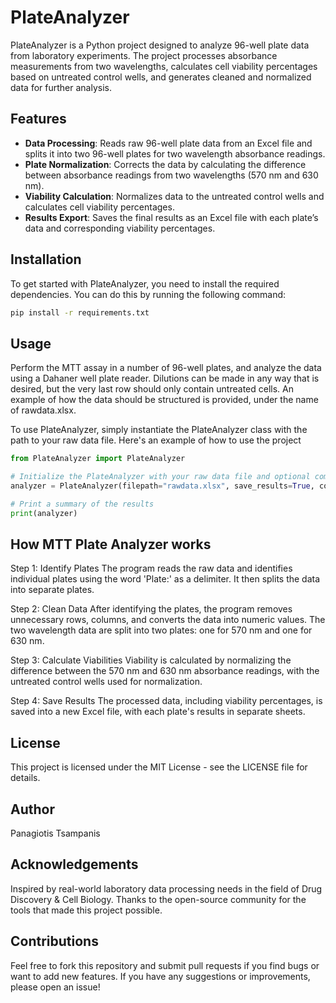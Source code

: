 # PlateAnalyzer

PlateAnalyzer is a Python project designed to analyze 96-well plate data from laboratory experiments. The project processes absorbance measurements from two wavelengths, calculates cell viability percentages based on untreated control wells, and generates cleaned and normalized data for further analysis.

## Features

- **Data Processing**: Reads raw 96-well plate data from an Excel file and splits it into two 96-well plates for two wavelength absorbance readings.
- **Plate Normalization**: Corrects the data by calculating the difference between absorbance readings from two wavelengths (570 nm and 630 nm).
- **Viability Calculation**: Normalizes data to the untreated control wells and calculates cell viability percentages.
- **Results Export**: Saves the final results as an Excel file with each plate’s data and corresponding viability percentages.
  
## Installation

To get started with PlateAnalyzer, you need to install the required dependencies. You can do this by running the following command:

```bash
pip install -r requirements.txt
```
## Usage
Perform the MTT assay in a number of 96-well plates, and analyze the data using a Dahaner well plate reader.
Dilutions can be made in any way that is desired, but the very last row should only contain untreated cells.
An example of how the data should be structured is provided, under the name of rawdata.xlsx.

To use PlateAnalyzer, simply instantiate the PlateAnalyzer class with the path to your raw data file. Here's an example of how to use the project
```python
from PlateAnalyzer import PlateAnalyzer

# Initialize the PlateAnalyzer with your raw data file and optional compounds names
analyzer = PlateAnalyzer(filepath="rawdata.xlsx", save_results=True, compounds=range(1, 13))

# Print a summary of the results
print(analyzer)
```
## How MTT Plate Analyzer works
Step 1: Identify Plates
The program reads the raw data and identifies individual plates using the word 'Plate:' as a delimiter. It then splits the data into separate plates.

Step 2: Clean Data
After identifying the plates, the program removes unnecessary rows, columns, and converts the data into numeric values. The two wavelength data are split into two plates: one for 570 nm and one for 630 nm.

Step 3: Calculate Viabilities
Viability is calculated by normalizing the difference between the 570 nm and 630 nm absorbance readings, with the untreated control wells used for normalization.

Step 4: Save Results
The processed data, including viability percentages, is saved into a new Excel file, with each plate's results in separate sheets.

## License
This project is licensed under the MIT License - see the LICENSE file for details.

## Author
Panagiotis Tsampanis

## Acknowledgements
Inspired by real-world laboratory data processing needs in the field of Drug Discovery & Cell Biology.
Thanks to the open-source community for the tools that made this project possible.

## Contributions
Feel free to fork this repository and submit pull requests if you find bugs or want to add new features. If you have any suggestions or improvements, please open an issue!
